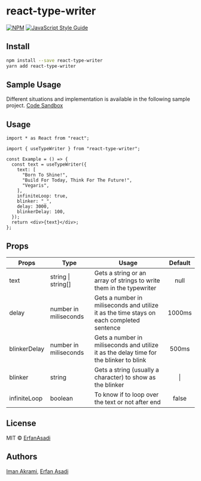 # react-type-writer

>

[![NPM](https://img.shields.io/npm/v/react-type-writer.svg)](https://www.npmjs.com/package/@vegadev/react-type-writer) [![JavaScript Style Guide](https://img.shields.io/badge/code_style-standard-brightgreen.svg)](https://standardjs.com)

## Install

```bash
npm install --save react-type-writer
yarn add react-type-writer
```

## Sample Usage

Different situations and implementation is available in the following sample project.
[Code Sandbox](https://codesandbox.io/s/tender-roman-nhspbe?file=/src/App.js)

## Usage

```tsx
import * as React from "react";

import { useTypeWriter } from "react-type-writer";

const Example = () => {
  const text = useTypeWriter({
    text: [
      "Born To Shine!",
      "Build For Today, Think For The Future!",
      "Vegaris",
    ],
    infiniteLoop: true,
    blinker: "_",
    delay: 3000,
    blinkerDelay: 100,
  });
  return <div>{text}</div>;
};
```

## Props

| Props        | Type                  | Usage                                                                                    | Default |
| ------------ | --------------------- | ---------------------------------------------------------------------------------------- | :-----: |
| text         | string \| string[]    | Gets a string or an array of strings to write them in the typewriter                     |  null   |
| delay        | number in miliseconds | Gets a number in miliseconds and utilize it as the time stays on each completed sentence | 1000ms  |
| blinkerDelay | number in miliseconds | Gets a number in miliseconds and utilize it as the delay time for the blinker to blink   |  500ms  |
| blinker      | string                | Gets a string (usually a character) to show as the blinker                               |   \|    |
| infiniteLoop | boolean               | To know if to loop over the text or not after end                                        |  false  |

## License

MIT © [ErfanAsadi](https://github.com/ErfanAsadi)

## Authors

[Iman Akrami](https://github.com/ImanAkrami), [Erfan Asadi](https://github.com/ErfanAsadi)
